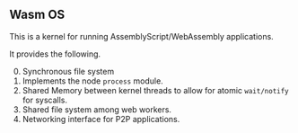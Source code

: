## Wasm OS


This is a kernel for running AssemblyScript/WebAssembly applications.

It provides the following.

0. Synchronous file system
0. Implements the node `process` module.
0. Shared Memory between kernel threads to allow for atomic `wait/notify` for syscalls.
0. Shared file system among web workers.
0. Networking interface for P2P applications.
